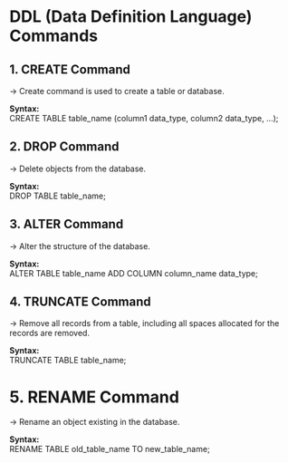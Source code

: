 # DDL (Data Definition Language) Commands

## 1. CREATE Command

-> Create command is used to create a table or database.<br>

<b>Syntax: </b><br>
CREATE TABLE table_name (column1 data_type, column2 data_type, ...); 

## 2. DROP Command

-> Delete objects from the database.<br>

<b>Syntax: </b><br>
DROP TABLE table_name;

## 3. ALTER Command

-> Alter the structure of the database.<br>

<b>Syntax: </b><br>
ALTER TABLE table_name ADD COLUMN column_name data_type;

## 4. TRUNCATE Command

-> Remove all records from a table, including all spaces allocated for the records are removed.<br>

<b>Syntax: </b><br>
TRUNCATE TABLE table_name;

# 5. RENAME Command

-> Rename an object existing in the database.

<b>Syntax: </b><br>
RENAME TABLE old_table_name TO new_table_name;
